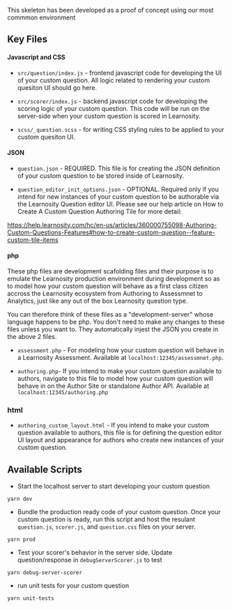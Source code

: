 This skeleton has been developed as a proof of concept using our most commmon environment 

## Key Files

#### Javascript and CSS

* `src/question/index.js` - frontend javascript code for developing the UI of your custom question. All logic related to rendering your custom quesiton UI should go here. 
* `src/scorer/index.js` - backend javascript code for developing the scoring logic of your custom question. This code will be run on the server-side when your custom question is scored in Learnosity.

* `scss/_question.scss` - for writing CSS styling rules to be applied to your custom quesiton UI.

#### JSON
* `question.json` - REQUIRED. This file is for creating the JSON definition of your custom question to be stored inside of Learnosity.

* `question_editor_init_options.json` - OPTIONAL. Required only if you intend for new instances of your custom question to be authorable via the Learnosity Question editor UI. Please see our help article on How to Create A Custom Question Authoring Tile for more detail:

https://help.learnosity.com/hc/en-us/articles/360000755098-Authoring-Custom-Questions-Features#how-to-create-custom-question--feature-custom-tile-items

#### php

These php files are development scafolding files and their purpose is to emulate the Learnosity production environment during development so as to model how your custom question will behave as a first class citizen accross the Learnosity ecosystem from Authoring to Assessmnet to Analytics, just like any out of the box Learnosity question type.

You can therefore think of these files as a "development-server" whose language happens to be php. You don't need to make any changes to these files unless you want to. They automatically injest the JSON you create in the above 2 files.

* `assessment.php` - For modeling how your custom question will behave in a Learnosity Assessment. 
    Available at `localhost:12345/assessmnet.php`.

* `authoring.php`- If you intend to make your custom question available to authors, navigate to this file to model how your custom question will behave in on the Author Site or standalone Author API. 
    Available at `localhost:12345/authoring.php`

### html

 * `authoring_custom_layout.html` - If you intend to make your custom question available to authors, this file is for defining the question editor UI layout and appearance for authors who create new instances of your custom question. 



## Available Scripts
* Start the localhost server to start developing your custom question
```
yarn dev
```
* Bundle the production ready code of your custom question. 
Once your custom question is ready, run this script and host the resulant `question.js`, `scorer.js`, and `question.css` files on your server.
```
yarn prod
```
* Test your scorer's behavior in the server side. Update question/response in `debugServerScorer.js` to test
```
yarn debug-server-scorer
```
* run unit tests for your custom question
```
yarn unit-tests
```
